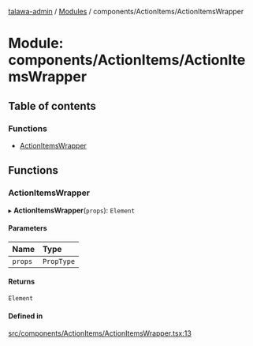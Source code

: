 [talawa-admin](../README.md) / [Modules](../modules.md) / components/ActionItems/ActionItemsWrapper

# Module: components/ActionItems/ActionItemsWrapper

## Table of contents

### Functions

- [ActionItemsWrapper](components_ActionItems_ActionItemsWrapper.md#actionitemswrapper)

## Functions

### ActionItemsWrapper

▸ **ActionItemsWrapper**(`props`): `Element`

#### Parameters

| Name | Type |
| :------ | :------ |
| `props` | `PropType` |

#### Returns

`Element`

#### Defined in

[src/components/ActionItems/ActionItemsWrapper.tsx:13](https://github.com/git-init-priyanshu/talawa-admin-clone/blob/d03f5ca/src/components/ActionItems/ActionItemsWrapper.tsx#L13)
